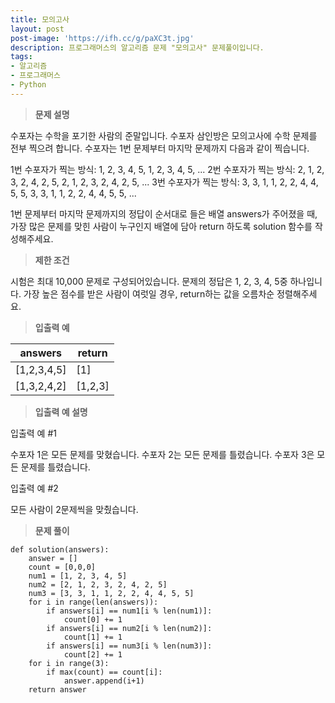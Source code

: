 ```yaml
---
title: 모의고사
layout: post
post-image: 'https://ifh.cc/g/paXC3t.jpg'
description: 프로그래머스의 알고리즘 문제 "모의고사" 문제풀이입니다.
tags:
- 알고리즘
- 프로그래머스
- Python
---
```



>**문제 설명**

수포자는 수학을 포기한 사람의 준말입니다. 수포자 삼인방은 모의고사에 수학 문제를 전부 찍으려 합니다. 수포자는 1번 문제부터 마지막 문제까지 다음과 같이 찍습니다.

1번 수포자가 찍는 방식: 1, 2, 3, 4, 5, 1, 2, 3, 4, 5, ...
2번 수포자가 찍는 방식: 2, 1, 2, 3, 2, 4, 2, 5, 2, 1, 2, 3, 2, 4, 2, 5, ...
3번 수포자가 찍는 방식: 3, 3, 1, 1, 2, 2, 4, 4, 5, 5, 3, 3, 1, 1, 2, 2, 4, 4, 5, 5, ...

1번 문제부터 마지막 문제까지의 정답이 순서대로 들은 배열 answers가 주어졌을 때, 가장 많은 문제를 맞힌 사람이 누구인지 배열에 담아 return 하도록 solution 함수를 작성해주세요.

>**제한 조건**


시험은 최대 10,000 문제로 구성되어있습니다.
문제의 정답은 1, 2, 3, 4, 5중 하나입니다.
가장 높은 점수를 받은 사람이 여럿일 경우, return하는 값을 오름차순 정렬해주세요.


>**입출력 예**

| answers | return |
|--|--|
| [1,2,3,4,5] | [1] |
| [1,3,2,4,2] | [1,2,3] |

>**입출력 예 설명**

입출력 예 #1


수포자 1은 모든 문제를 맞혔습니다.
수포자 2는 모든 문제를 틀렸습니다.
수포자 3은 모든 문제를 틀렸습니다.


입출력 예 #2


모든 사람이 2문제씩을 맞췄습니다.


>**문제 풀이**

    def solution(answers):
        answer = []
        count = [0,0,0]
        num1 = [1, 2, 3, 4, 5]
        num2 = [2, 1, 2, 3, 2, 4, 2, 5]
        num3 = [3, 3, 1, 1, 2, 2, 4, 4, 5, 5]
        for i in range(len(answers)):
            if answers[i] == num1[i % len(num1)]:
                count[0] += 1
            if answers[i] == num2[i % len(num2)]:
                count[1] += 1
            if answers[i] == num3[i % len(num3)]:
                count[2] += 1
        for i in range(3):
            if max(count) == count[i]:
                answer.append(i+1)
        return answer


